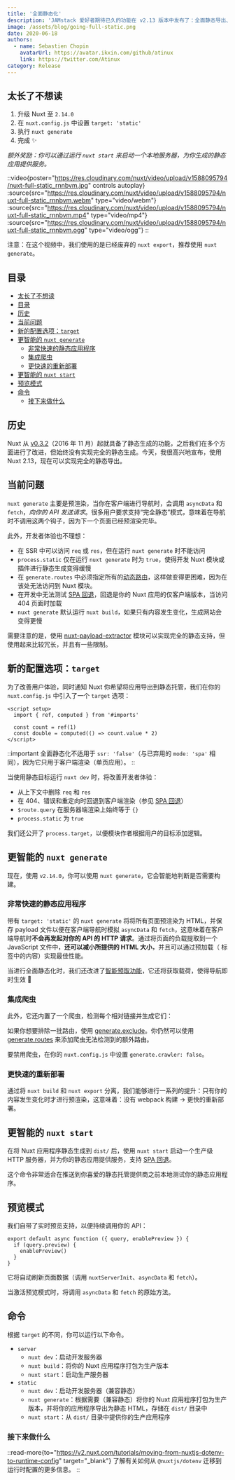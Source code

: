 ```yaml
---
title: '全面静态化'
description: 'JAMstack 爱好者期待已久的功能在 v2.13 版本中发布了：全面静态导出、智能预取改进、集成爬虫、更快的重新部署、内置 Web 服务器和新的配置目标选项 ⚡️'
image: /assets/blog/going-full-static.png
date: 2020-06-18
authors:
  - name: Sebastien Chopin
    avatarUrl: https://avatar.ikxin.com/github/atinux
    link: https://twitter.com/Atinux
category: Release
---
```


## 太长了不想读

1. 升级 Nuxt 至 `2.14.0`
2. 在 `nuxt.config.js` 中设置 `target: 'static'`
3. 执行 `nuxt generate`
4. 完成 ✨

_额外奖励：你可以通过运行 `nuxt start` 来启动一个本地服务器，为你生成的静态应用提供服务。_

::video{poster="https://res.cloudinary.com/nuxt/video/upload/v1588095794/nuxt-full-static_rnnbvm.jpg" controls autoplay}
  :source{src="https://res.cloudinary.com/nuxt/video/upload/v1588095794/nuxt-full-static_rnnbvm.webm" type="video/webm"}
  :source{src="https://res.cloudinary.com/nuxt/video/upload/v1588095794/nuxt-full-static_rnnbvm.mp4" type="video/mp4"}
  :source{src="https://res.cloudinary.com/nuxt/video/upload/v1588095794/nuxt-full-static_rnnbvm.ogg" type="video/ogg"}
::

注意：在这个视频中，我们使用的是已经废弃的 `nuxt export`，推荐使用 `nuxt generate`。

## 目录

- [太长了不想读](#太长了不想读)
- [目录](#目录)
- [历史](#历史)
- [当前问题](#当前问题)
- [新的配置选项：`target`](#新的配置选项-target)
- [更智能的 `nuxt generate`](#更智能的-nuxt-generate)
  - [非常快速的静态应用程序](#非常快速的静态应用程序)
  - [集成爬虫](#集成爬虫)
  - [更快速的重新部署](#更快速的重新部署)
- [更智能的 `nuxt start`](#更智能的-nuxt-start)
- [预览模式](#预览模式)
- [命令](#命令)
  - [接下来做什么](#接下来做什么)

## 历史

Nuxt 从 [v0.3.2](https://github.com/nuxt/nuxt.js/releases/tag/v0.3.2)（2016 年 11 月）起就具备了静态生成的功能，之后我们在多个方面进行了改进，但始终没有实现完全的静态生成。今天，我很高兴地宣布，使用 Nuxt 2.13，现在可以实现完全的静态导出。

## 当前问题

`nuxt generate` 主要是预渲染，当你在客户端进行导航时，会调用 `asyncData` 和 `fetch`，_向你的 API 发送请求_。很多用户要求支持“完全静态”模式，意味着在导航时不调用这两个钩子，因为下一个页面已经预渲染完毕。

此外，开发者体验也不理想：

- 在 SSR 中可以访问 `req` 或 `res`，但在运行 `nuxt generate` 时不能访问
- `process.static` 仅在运行 `nuxt generate` 时为 `true`，使得开发 Nuxt 模块或插件进行静态生成变得缓慢
- 在 `generate.routes` 中必须指定所有的[动态路由](https://v2.nuxt.com/docs/features/file-system-routing#dynamic-routes)，这样做变得更困难，因为在该处无法访问到 Nuxt 模块。
- 在开发中无法测试 [SPA 回退](https://v2.nuxt.com/docs/concepts/static-site-generation#spa-fallback)，回退是你的 Nuxt 应用的仅客户端版本，当访问 404 页面时加载
- `nuxt generate` 默认运行 `nuxt build`，如果只有内容发生变化，生成网站会变得更慢

需要注意的是，使用 [nuxt-payload-extractor](https://github.com/DreaMinder/nuxt-payload-extractor) 模块可以实现完全的静态支持，但使用起来比较冗长，并且有一些限制。

## 新的配置选项：`target`

为了改善用户体验，同时通知 Nuxt 你希望将应用导出到静态托管，我们在你的 `nuxt.config.js` 中引入了一个 `target` 选项：

```vue
<script setup>
  import { ref, computed } from '#imports'

  const count = ref(1)
  const double = computed(() => count.value * 2)
</script>
```

::important
全面静态化不适用于 `ssr: 'false'`（与已弃用的 `mode: 'spa'` 相同），因为它只用于客户端渲染（单页应用）。
::

当使用静态目标运行 `nuxt dev` 时，将改善开发者体验：

- 从上下文中删除 `req` 和 `res`
- 在 404、错误和重定向时回退到客户端渲染（参见 [SPA 回退](https://v2.nuxt.com/docs/concepts/static-site-generation#spa-fallback)）
- `$route.query` 在服务器端渲染上始终等于 `{}`
- `process.static` 为 `true`

我们还公开了 `process.target`，以便模块作者根据用户的目标添加逻辑。

## 更智能的 `nuxt generate`

现在，使用 `v2.14.0`，你可以使用 `nuxt generate`，它会智能地判断是否需要构建。

### 非常快速的静态应用程序

带有 `target: 'static'` 的 `nuxt generate` 将将所有页面预渲染为 HTML，并保存 payload 文件以便在客户端导航时模拟 `asyncData` 和 `fetch`，这意味着在客户端导航时**不会再发起对你的 API 的 HTTP 请求**。通过将页面的负载提取到一个 JavaScript 文件中，**还可以减小所提供的 HTML 大小**，并且可以通过预加载（<link> 标签中的内容）实现最佳性能。

当进行全面静态化时，我们还改进了[智能预取功能](/blog/introducing-smart-prefetching)，它还将获取载荷，使得导航即时生效 👀

### 集成爬虫

此外，它还内置了一个爬虫，检测每个相对链接并生成它们：

如果你想要排除一批路由，使用 [generate.exclude](https://v2.nuxt.com/docs/configuration-glossary/configuration-generate#exclude)。你仍然可以使用 [generate.routes](https://v2.nuxt.com/docs/configuration-glossary/configuration-generate#routes) 来添加爬虫无法检测到的额外路由。

要禁用爬虫，在你的 `nuxt.config.js` 中设置 `generate.crawler: false`。

### 更快速的重新部署

通过将 `nuxt build` 和 `nuxt export` 分离，我们能够进行一系列的提升：只有你的内容发生变化时才进行预渲染，这意味着：没有 webpack 构建 → 更快的重新部署。

## 更智能的 `nuxt start`

在将 Nuxt 应用程序静态生成到 `dist/` 后，使用 `nuxt start` 启动一个生产级 HTTP 服务器，并为你的静态应用提供服务，支持 [SPA 回退](https://v2.nuxt.com/docs/concepts/static-site-generation#spa-fallback)。

这个命令非常适合在推送到你喜爱的静态托管提供商之前本地测试你的静态应用程序。

## 预览模式

我们自带了实时预览支持，以便持续调用你的 API：

```js{}[plugins/preview.client.js]
export default async function ({ query, enablePreview }) {
  if (query.preview) {
    enablePreview()
  }
}
```

它将自动刷新页面数据（调用 `nuxtServerInit`、`asyncData` 和 `fetch`）。

当激活预览模式时，将调用 `asyncData` 和 `fetch` 的原始方法。

## 命令

根据 `target` 的不同，你可以运行以下命令。

- `server`
  - `nuxt dev`：启动开发服务器
  - `nuxt build`：将你的 Nuxt 应用程序打包为生产版本
  - `nuxt start`：启动生产服务器
- `static`
  - `nuxt dev`：启动开发服务器（兼容静态）
  - `nuxt generate`：根据需要（兼容静态）将你的 Nuxt 应用程序打包为生产版本，并将你的应用程序导出为静态 HTML，存储在 `dist/` 目录中
  - `nuxt start`：从 `dist/` 目录中提供你的生产应用程序

### 接下来做什么

::read-more{to="https://v2.nuxt.com/tutorials/moving-from-nuxtjs-dotenv-to-runtime-config" target="_blank"}
了解有关如何从 `@nuxtjs/dotenv` 迁移到运行时配置的更多信息。
::
